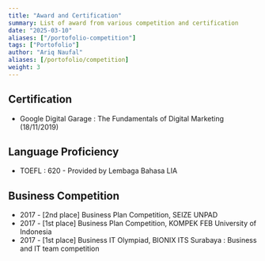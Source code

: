 ```yaml
---
title: "Award and Certification"
summary: List of award from various competition and certification
date: "2025-03-10"
aliases: ["/portofolio-competition"]
tags: ["Portofolio"]
author: "Ariq Naufal"
aliases: [/portofolio/competition]
weight: 3
--- 
```


## Certification
- Google Digital Garage : The Fundamentals of Digital Marketing (18/11/2019)

## Language Proficiency
- TOEFL : 620 - Provided by Lembaga Bahasa LIA

## Business Competition
- 2017 - [2nd place] Business Plan Competition, SEIZE UNPAD
- 2017 - [1st place] Business Plan Competition, KOMPEK FEB University of Indonesia
- 2017 - [1st place] Business IT Olympiad, BIONIX ITS Surabaya : Business and IT team competition